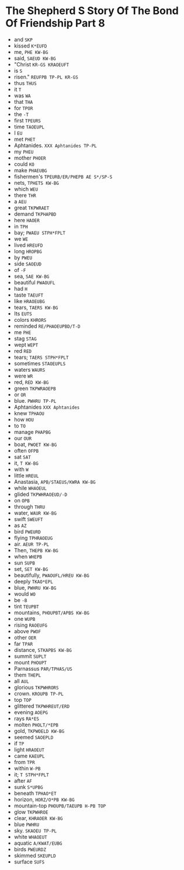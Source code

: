 # The Shepherd S Story Of The Bond Of Friendship Part 8

* and `SKP`
* kissed `K*EUFD`
* me, `PHE KW-BG`
* said, `SAEUD KW-BG`
* "Christ `KR-GS KRAOEUFT`
* is `S`
* risen." `REUFPB TP-PL KR-GS`
* thus `THUS`
* it `T`
* was `WA`
* that `THA`
* for `TPOR`
* the `-T`
* first `TPEURS`
* time `TAOEUPL`
* I `EU`
* met `PHET`
* Aphtanides. `XXX Aphtanides TP-PL`
* my `PHEU`
* mother `PHOER`
* could `KO`
* make `PHAEUBG`
* fishermen's `TPEURB/ER/PHEPB AE S*/SP-S`
* nets, `TPHETS KW-BG`
* which `WEU`
* there `THR`
* a `AEU`
* great `TKPWRAET`
* demand `TKPHAPBD`
* here `HAOER`
* in `TPH`
* bay; `PWAEU STPH*FPLT`
* we `WE`
* lived `HREUFD`
* long `HROPBG`
* by `PWEU`
* side `SAOEUD`
* of `-F`
* sea, `SAE KW-BG`
* beautiful `PWAOUFL`
* had `H`
* taste `TAEUFT`
* like `HRAOEUBG`
* tears, `TAERS KW-BG`
* Its `EUTS`
* colors `KHRORS`
* reminded `RE/PHAOEUPBD/T-D`
* me `PHE`
* stag `STAG`
* wept `WEPT`
* red `RED`
* tears; `TAERS STPH*FPLT`
* sometimes `STAOEUPLS`
* waters `WAURS`
* were `WR`
* red, `RED KW-BG`
* green `TKPWRAOEPB`
* or `OR`
* blue. `PWHRU TP-PL`
* Aphtanides `XXX Aphtanides`
* knew `TPHAOU`
* how `HOU`
* to `TO`
* manage `PHAPBG`
* our `OUR`
* boat, `PWOET KW-BG`
* often `OFPB`
* sat `SAT`
* it, `T KW-BG`
* with `W`
* little `HREUL`
* Anastasia, `APB/STAEUS/KWRA KW-BG`
* while `WHAOEUL`
* glided `TKPWHRAOEUD/-D`
* on `OPB`
* through `THRU`
* water, `WAUR KW-BG`
* swift `SWEUFT`
* as `AZ`
* bird `PWEURD`
* flying `TPHRAOEUG`
* air. `AEUR TP-PL`
* Then, `THEPB KW-BG`
* when `WHEPB`
* sun `SUPB`
* set, `SET KW-BG`
* beautifully, `PWAOUFL/HREU KW-BG`
* deeply `TKAO*EPL`
* blue, `PWHRU KW-BG`
* would `WO`
* be `-B`
* tint `TEUPBT`
* mountains, `PHOUPBT/APBS KW-BG`
* one `WUPB`
* rising `RAOEUFG`
* above `PWOF`
* other `OER`
* far `TPAR`
* distance, `STKAPBS KW-BG`
* summit `SUPLT`
* mount `PHOUPT`
* Parnassus `PAR/TPHAS/US`
* them `THEPL`
* all `AUL`
* glorious `TKPWHRORS`
* crown. `KROUPB TP-PL`
* top `TOP`
* glittered `TKPWHREUT/ERD`
* evening `AOEPG`
* rays `RA*ES`
* molten `PHOLT/*EPB`
* gold, `TKPWOELD KW-BG`
* seemed `SAOEPLD`
* if `TP`
* light `HRAOEUT`
* came `KAEUPL`
* from `TPR`
* within `W-PB`
* it; `T STPH*FPLT`
* after `AF`
* sunk `S*UPBG`
* beneath `TPHAO*ET`
* horizon, `HORZ/O*PB KW-BG`
* mountain-top `PHOUPB/TAEUPB H-PB TOP`
* glow `TKPWHROE`
* clear, `KHRAOER KW-BG`
* blue `PWHRU`
* sky. `SKAOEU TP-PL`
* white `WHAOEUT`
* aquatic `A/KWAT/EUBG`
* birds `PWEURDZ`
* skimmed `SKEUPLD`
* surface `SUFS`
